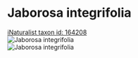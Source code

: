 
Jaborosa integrifolia
=====================
  
[iNaturalist taxon id: 164208](https://www.inaturalist.org/taxa/164208)  
![Jaborosa integrifolia](https://inaturalist-open-data.s3.amazonaws.com/photos/59435682/medium.jpg)  
![Jaborosa integrifolia](https://inaturalist-open-data.s3.amazonaws.com/photos/59435682/medium.jpg)